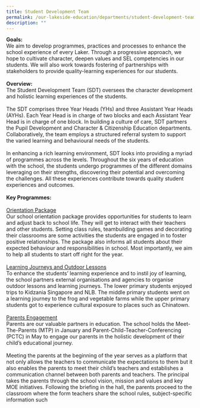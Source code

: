 ```yaml
---
title: Student Development Team
permalink: /our-lakeside-education/departments/student-development-team/
description: ""
---
```



<b>Goals:</b>
<br>
We aim to develop programmes, practices and processes to enhance the school experience of every Laker. Through a progressive approach, we hope to cultivate character, deepen values and SEL competencies in our students. We will also work towards fostering of partnerships with stakeholders to provide quality-learning experiences for our students.
<br><br>
<b>Overview:</b>
<br>
The Student Development Team (SDT) oversees the character development and holistic learning experiences of the students.
<br><br>
The SDT comprises three Year Heads (YHs) and three Assistant Year Heads (AYHs). Each Year Head is in charge of two blocks and each Assistant Year Head is in charge of one block. In building a culture of care, SDT partners the Pupil Development and Character & Citizenship Education departments. Collaboratively, the team employs a structured referral system to support the varied learning and behavioural needs of the students.
<br><br>
In enhancing a rich learning environment, SDT looks into providing a myriad of programmes across the levels. Throughout the six years of education with the school, the students undergo programmes of the different domains leveraging on their strengths, discovering their potential and overcoming the challenges. All these experiences contribute towards quality student experiences and outcomes.
<br><br>
<b>Key Programmes:</b>
<br><br>
<u>Orientation Package</u><br>
Our school orientation package provides opportunities for students to learn and adjust back to school life. They will get to interact with their teachers and other students. Setting class rules, teambuilding games and decorating their classrooms are some activities the students are engaged in to foster positive relationships. The package also informs all students about their expected behaviour and responsibilities in school. Most importantly, we aim to help all students to start off right for the year.
<br><br>
<u>Learning Journeys and Outdoor Lessons</u><br>
To enhance the students’ learning experience and to instil joy of learning, the school partners external organisations and agencies to organise outdoor lessons and learning journeys. The lower primary students enjoyed trips to Kidzania Singapore and NLB. The middle primary students went on a learning journey to the frog and vegetable farms while the upper primary students got to experience cultural exposure to places such as Chinatown.
<br><br>
<u>Parents Engagement</u><br>
Parents are our valuable partners in education. The school holds the Meet-The-Parents (MTP) in January and Parent-Child-Teacher-Conferencing (PCTC) in May to engage our parents in the holistic development of their child’s educational journey.
<br><br>
Meeting the parents at the beginning of the year serves as a platform that not only allows the teachers to communicate the expectations to them but it also enables the parents to meet their child’s teachers and establishes a communication channel between both parents and teachers. The principal takes the parents through the school vision, mission and values and key MOE initiatives. Following the briefing in the hall, the parents proceed to the classroom where the form teachers share the school rules, subject-specific information such